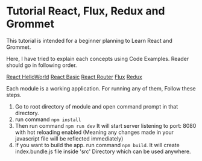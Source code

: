# Tutorial React, Flux, Redux and Grommet

This tutorial is intended for a beginner planning to Learn React and Grommet.

Here, I have tried to explain each concepts using Code Examples.
Reader should go in following order.

[React HelloWorld](https://github.com/zahid7292/react-examples/tree/master/react-helloworld)
[React Basic](https://github.com/zahid7292/react-examples/tree/master/react-basic)
[React Router](https://github.com/zahid7292/react-examples/tree/master/router)
[Flux](https://github.com/zahid7292/react-examples/tree/master/flux)
[Redux](https://github.com/zahid7292/react-examples/tree/master/router)


Each module is a working application. For running any of them, Follow these steps.

1. Go to root directory of module and open command prompt in that directory.
2. run command `npm install`
3. Then run command `npm run dev`
It will start server listening to port: 8080 with hot reloading enabled
(Meaning any changes made in your javascript file will be reflected immediately)
4. If you want to build the app. run command `npm build`. It will create index.bundle.js file inside 'src' Directory which can be used anywhere.
